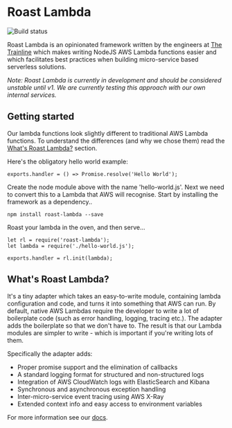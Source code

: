 # Roast Lambda

![Build status](https://travis-ci.org/trainline/roast-lambda.svg?branch=master)

Roast Lambda is an opinionated framework written by the engineers at [The Trainline](https://engineering.thetrainline.com/) which makes writing NodeJS AWS Lambda functions easier and which facilitates best practices when building micro-service based serverless solutions.

*Note: Roast Lambda is currently in development and should be considered unstable until v1. We are currently testing this approach with our own internal services.*

## Getting started

Our lambda functions look slightly different to traditional AWS Lambda functions. To understand the differences (and why we chose them) read the [What's Roast Lambda?](#whats-roast-lambda) section.

Here's the obligatory hello world example:

```
exports.handler = () => Promise.resolve('Hello World');
```

Create the node module above with the name 'hello-world.js'. Next we need to convert this to a Lambda that AWS will recognise. Start by installing the framework as a dependency..
```
npm install roast-lambda --save
```

Roast your lambda in the oven, and then serve...

```
let rl = require('roast-lambda');
let lambda = require('./hello-world.js');

exports.handler = rl.init(lambda);
```

## What's Roast Lambda?

It's a tiny adapter which takes an easy-to-write module, containing lambda configuration and code, and turns it into something that AWS can run. By default, native AWS Lambdas require the developer to write a lot of boilerplate code (such as error handling, logging, tracing etc.). The adapter adds the boilerplate so that we don't have to. The result is that our Lambda modules are simpler to write - which is important if you're writing lots of them.

Specifically the adapter adds:

- Proper promise support and the elimination of callbacks
- A standard logging format for structured and non-structured logs
- Integration of AWS CloudWatch logs with ElasticSearch and Kibana
- Synchronous and asynchronous exception handling
- Inter-micro-service event tracing using AWS X-Ray
- Extended context info and easy access to environment variables

For more information see our [docs](https://github.com/trainline/roast-lambda/tree/master/docs).